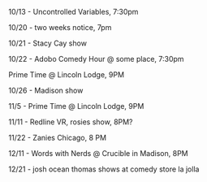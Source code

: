 10/13 - Uncontrolled Variables, 7:30pm

10/20 - two weeks notice, 7pm

10/21 - Stacy Cay show

10/22 - Adobo Comedy Hour @ some place, 7:30pm

Prime Time @ Lincoln Lodge, 9PM

10/26 - Madison show

11/5 - Prime Time @ Lincoln Lodge, 9PM

11/11 - Redline VR, rosies show, 8PM?

11/22 - Zanies Chicago, 8 PM

12/11 - Words with Nerds @ Crucible in Madison, 8PM

12/21 - josh ocean thomas shows at comedy store la jolla

